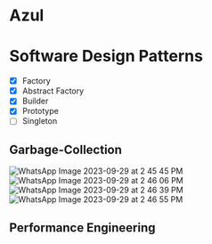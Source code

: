 # Azul

# Software Design Patterns
- [X] Factory
- [X] Abstract Factory
- [X] Builder
- [X] Prototype
- [ ] Singleton

## Garbage-Collection
![WhatsApp Image 2023-09-29 at 2 45 45 PM](https://github.com/Mayhul-Jindal/azul/assets/95216160/e4b0894d-4afa-4204-868d-663e700aadd2)
![WhatsApp Image 2023-09-29 at 2 46 06 PM](https://github.com/Mayhul-Jindal/azul/assets/95216160/881b645e-5cb1-4b3f-bf80-8721c4e7f7c7)
![WhatsApp Image 2023-09-29 at 2 46 39 PM](https://github.com/Mayhul-Jindal/azul/assets/95216160/37badfe4-f79b-4896-a565-4894f8fd4a97)
![WhatsApp Image 2023-09-29 at 2 46 55 PM](https://github.com/Mayhul-Jindal/azul/assets/95216160/62166147-9b8f-4045-b3c8-285ab0c7ef37)

## Performance Engineering
